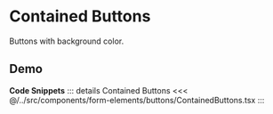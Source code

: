 # Contained Buttons

Buttons with background color.

## Demo

<div ref="el" />

<script setup>
import { createElement } from 'react'
import { createRoot } from 'react-dom/client'
import { ref, onMounted } from 'vue'
import ContainedButtons from '../../../../src/components/form-elements/buttons/ContainedButtons.tsx'

const el = ref()

onMounted(() => {
   const root = createRoot(el.value)
   root.render(createElement(ContainedButtons, {}, null))
})
</script>

**Code Snippets**
::: details Contained Buttons
<<< @/../src/components/form-elements/buttons/ContainedButtons.tsx
:::
